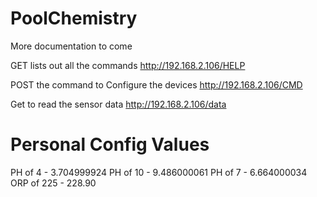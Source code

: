 # PoolChemistry

More documentation to come

GET lists out all the commands
http://192.168.2.106/HELP

POST the command to Configure the devices
http://192.168.2.106/CMD


Get to read the sensor data
http://192.168.2.106/data

# Personal Config Values
 PH of 4 - 3.704999924
 PH of 10 - 9.486000061
 PH of 7 - 6.664000034
 ORP of 225 - 228.90